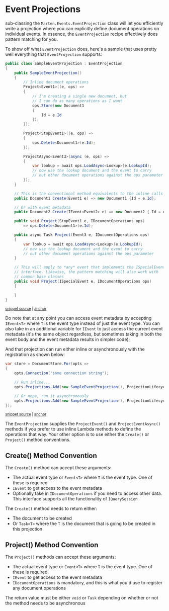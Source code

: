 # Event Projections

sub-classing the `Marten.Events.EventProjection` class will let you efficiently write a projection where you can explicitly define document operations
on individual events. In essence, the `EventProjection` recipe effectively does pattern matching for you.

To show off what `EventProjection` does, here's a sample that uses pretty well everything that `EventProjection` supports:

<!-- snippet: sample_SampleEventProjection -->
<a id='snippet-sample_sampleeventprojection'></a>
```cs
public class SampleEventProjection : EventProjection
{
    public SampleEventProjection()
    {
        // Inline document operations
        Project<Event1>((e, ops) =>
        {
            // I'm creating a single new document, but
            // I can do as many operations as I want
            ops.Store(new Document1
            {
                Id = e.Id
            });
        });

        Project<StopEvent1>((e, ops) =>
        {
            ops.Delete<Document1>(e.Id);
        });

        ProjectAsync<Event3>(async (e, ops) =>
        {
            var lookup = await ops.LoadAsync<Lookup>(e.LookupId);
            // now use the lookup document and the event to carry
            // out other document operations against the ops parameter
        });
    }

    // This is the conventional method equivalents to the inline calls above
    public Document1 Create(Event1 e) => new Document1 {Id = e.Id};

    // Or with event metadata
    public Document2 Create(IEvent<Event2> e) => new Document2 { Id = e.Data.Id, Timestamp = e.Timestamp };

    public void Project(StopEvent1 e, IDocumentOperations ops)
        => ops.Delete<Document1>(e.Id);

    public async Task Project(Event3 e, IDocumentOperations ops)
    {
        var lookup = await ops.LoadAsync<Lookup>(e.LookupId);
        // now use the lookup document and the event to carry
        // out other document operations against the ops parameter
    }

    // This will apply to *any* event that implements the ISpecialEvent
    // interface. Likewise, the pattern matching will also work with
    // common base classes
    public void Project(ISpecialEvent e, IDocumentOperations ops)
    {

    }
}
```
<sup><a href='https://github.com/JasperFx/marten/blob/master/src/EventSourcingTests/Examples/SampleEventProjection.cs#L70-L125' title='Snippet source file'>snippet source</a> | <a href='#snippet-sample_sampleeventprojection' title='Start of snippet'>anchor</a></sup>
<!-- endSnippet -->

Do note that at any point you can access event metadata by accepting `IEvent<T>` where `T` is the event type instead of just the event type. You can also take in an additional variable for `IEvent` to just
access the current event metadata (it's the same object regardless, but sometimes taking in both the event body and the event metadata results in simpler code);

And that projection can run either inline or asynchronously with the registration as shown below:

<!-- snippet: sample_register_event_projection -->
<a id='snippet-sample_register_event_projection'></a>
```cs
var store = DocumentStore.For(opts =>
{
    opts.Connection("some connection string");

    // Run inline...
    opts.Projections.Add(new SampleEventProjection(), ProjectionLifecycle.Inline);

    // Or nope, run it asynchronously
    opts.Projections.Add(new SampleEventProjection(), ProjectionLifecycle.Async);
});
```
<sup><a href='https://github.com/JasperFx/marten/blob/master/src/EventSourcingTests/Examples/SampleEventProjection.cs#L13-L26' title='Snippet source file'>snippet source</a> | <a href='#snippet-sample_register_event_projection' title='Start of snippet'>anchor</a></sup>
<!-- endSnippet -->

The `EventProjection` supplies the `ProjectEvent()` and `ProjectEventAsync()` methods if you prefer to use inline Lambda methods to define the operations
that way. Your other option is to use either the `Create()` or `Project()` method conventions.

## Create() Method Convention

The `Create()` method can accept these arguments:

* The actual event type or `Event<T>` where `T` is the event type. One of these is required
* `IEvent` to get access to the event metadata
* Optionally take in `IDocumentOperations` if you need to access other data. This interface supports all the functionality of `IQuerySession`

The `Create()` method needs to return either:

* The document to be created
* Or `Task<T>` where the `T` is the document that is going to be created in this projection

## Project() Method Convention

The `Project()` methods can accept these arguments:

* The actual event type or `Event<T>` where `T` is the event type. One of these is required.
* `IEvent` to get access to the event metadata
* `IDocumentOperations` is mandatory, and this is what you'd use to register any document operations

The return value must be either `void` or `Task` depending on whether or not the method needs to be asynchronous
